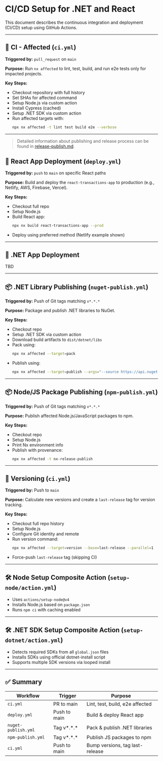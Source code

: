 # CI/CD Setup for .NET and React

This document describes the continuous integration and deployment (CI/CD) setup using GitHub Actions.

---

## 🔁 CI - Affected (`ci.yml`)

**Triggered by:** `pull_request` on `main`

**Purpose:** Run `nx affected` to lint, test, build, and run e2e tests only for impacted projects.

**Key Steps:**

- Checkout repository with full history
- Set SHAs for affected command
- Setup Node.js via custom action
- Install Cypress (cached)
- Setup .NET SDK via custom action
- Run affected targets with:
  ```bash
  npx nx affected -t lint test build e2e --verbose
  ```

---

> Detailed information about publishing and release process can be found in [release-publish.md](./release-publish.md).

## 🚀 React App Deployment (`deploy.yml`)

**Triggered by:** `push` to `main` on specific React paths

**Purpose:** Build and deploy the `react-transactions-app` to production (e.g., Netlify, AWS, Firebase, Vercel).

**Key Steps:**

- Checkout full repo
- Setup Node.js
- Build React app:
  ```bash
  npx nx build react-transactions-app --prod
  ```
- Deploy using preferred method (Netlify example shown)

---

## 🚀 .NET App Deployment

TBD

---

## 📦 .NET Library Publishing (`nuget-publish.yml`)

**Triggered by:** Push of Git tags matching `v*.*.*`

**Purpose:** Package and publish .NET libraries to NuGet.

**Key Steps:**

- Checkout repo
- Setup .NET SDK via custom action
- Download build artifacts to `dist/dotnet/libs`
- Pack using:
  ```bash
  npx nx affected --target=pack
  ```
- Publish using:
  ```bash
  npx nx affected --target=publish --args="--source https://api.nuget.org/v3/index.json --api-key ${{ secrets.NUGET_API_KEY }}"
  ```

---

## 📦 Node/JS Package Publishing (`npm-publish.yml`)

**Triggered by:** Push of Git tags matching `v*.*.*`

**Purpose:** Publish affected Node.js/JavaScript packages to npm.

**Key Steps:**

- Checkout repo
- Setup Node.js
- Print Nx environment info
- Publish with provenance:
  ```bash
  npx nx affected -t nx-release-publish
  ```

---

## 🧩 Versioning (`ci.yml`)

**Triggered by:** Push to `main`

**Purpose:** Calculate new versions and create a `last-release` tag for version tracking.

**Key Steps:**

- Checkout full repo history
- Setup Node.js
- Configure Git identity and remote
- Run version command:
  ```bash
  npx nx affected --target=version --base=last-release --parallel=1
  ```
- Force-push `last-release` tag (skipping CI)

---

## 🛠 Node Setup Composite Action (`setup-node/action.yml`)

- Uses `actions/setup-node@v4`
- Installs Node.js based on `package.json`
- Runs `npm ci` with caching enabled

---

## 🛠 .NET SDK Setup Composite Action (`setup-dotnet/action.yml`)

- Detects required SDKs from all `global.json` files
- Installs SDKs using official dotnet-install script
- Supports multiple SDK versions via looped install

---

## ✅ Summary

| Workflow            | Trigger      | Purpose                         |
| ------------------- | ------------ | ------------------------------- |
| `ci.yml`            | PR to main   | Lint, test, build, e2e affected |
| `deploy.yml`        | Push to main | Build & deploy React app        |
| `nuget-publish.yml` | Tag v*.*.\*  | Pack & publish .NET libraries   |
| `npm-publish.yml`   | Tag v*.*.\*  | Publish JS packages to npm      |
| `ci.yml`            | Push to main | Bump versions, tag last-release |
